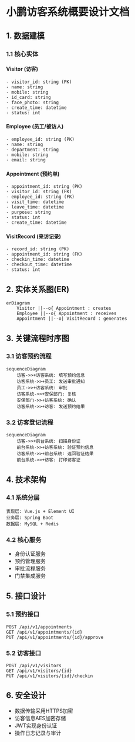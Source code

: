 # 小鹏访客系统概要设计文档

## 1. 数据建模

### 1.1 核心实体

#### Visitor (访客)
```
- visitor_id: string (PK)
- name: string
- mobile: string 
- id_card: string
- face_photo: string
- create_time: datetime
- status: int
```

#### Employee (员工/被访人)
```
- employee_id: string (PK)
- name: string
- department: string
- mobile: string
- email: string
```

#### Appointment (预约单)
```
- appointment_id: string (PK)
- visitor_id: string (FK)
- employee_id: string (FK)
- visit_time: datetime
- leave_time: datetime
- purpose: string
- status: int
- create_time: datetime
```

#### VisitRecord (来访记录)
```
- record_id: string (PK)
- appointment_id: string (FK)
- checkin_time: datetime
- checkout_time: datetime
- status: int
```

## 2. 实体关系图(ER)

```mermaid
erDiagram
    Visitor ||--o{ Appointment : creates
    Employee ||--o{ Appointment : receives
    Appointment ||--o| VisitRecord : generates
```

## 3. 关键流程时序图

### 3.1 访客预约流程
```mermaid
sequenceDiagram
    访客->>+访客系统: 填写预约信息
    访客系统->>+员工: 发送审批通知
    员工->>+访客系统: 审批
    访客系统->>+安保部门: 复核
    安保部门->>+访客系统: 确认
    访客系统->>+访客: 发送预约结果
```

### 3.2 访客登记流程
```mermaid
sequenceDiagram
    访客->>+前台系统: 扫描身份证
    前台系统->>+访客系统: 验证预约信息
    访客系统->>+前台系统: 返回验证结果
    前台系统->>+访客: 打印访客证
```

## 4. 技术架构

### 4.1 系统分层
```
表现层: Vue.js + Element UI
业务层: Spring Boot
数据层: MySQL + Redis
```

### 4.2 核心服务
- 身份认证服务
- 预约管理服务
- 审批流程服务
- 门禁集成服务

## 5. 接口设计

### 5.1 预约接口
```
POST /api/v1/appointments
GET /api/v1/appointments/{id}
PUT /api/v1/appointments/{id}/approve
```

### 5.2 访客接口
```
POST /api/v1/visitors
GET /api/v1/visitors/{id}
PUT /api/v1/visitors/{id}/checkin
```

## 6. 安全设计
- 数据传输采用HTTPS加密
- 访客信息AES加密存储
- JWT实现身份认证
- 操作日志记录与审计